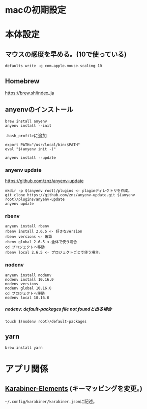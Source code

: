 # macの初期設定

# 本体設定
## マウスの感度を早める。(10で使っている)
`defaults write -g com.apple.mouse.scaling 10`

## Homebrew
https://brew.sh/index_ja

## anyenvのインストール
```
brew install anyenv
anyenv install --init
```

`.bash_profile`に追加
```
export PATH="/usr/local/bin:$PATH"
eval "$(anyenv init -)"
```

`anyenv install --update`

### anyenv update
https://github.com/znz/anyenv-update

```
mkdir -p $(anyenv root)/plugins <- plaginディレクトリを作成。
git clone https://github.com/znz/anyenv-update.git $(anyenv root)/plugins/anyenv-update
anyenv update
```

### rbenv
```
anyenv install rbenv
rbenv install 2.6.5 <- 好きなversion
rbenv versions <- 確認
rbenv global 2.6.5 <-全体で使う場合
cd プロジェクトへ移動
rbenv local 2.6.5 <- プロジェクトごとで使う場合。
```

### nodenv
```
anyenv install nodenv
nodenv install 10.16.0
nodenv versions
nodenv global 10.16.0
cd プロジェクトへ移動
nodenv local 10.16.0
```
##### nodenv: default-packages file not foundと出る場合
`touch $(nodenv root)/default-packages`

## yarn
`brew install yarn`

# アプリ関係
## [Karabiner-Elements](https://karabiner-elements.pqrs.org/) (キーマッピングを変更。)
`~/.config/karabiner/karabiner.json`に記述。
